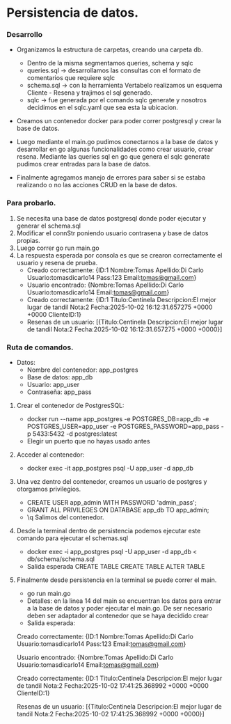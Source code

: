 # Persistencia de datos. 

### Desarrollo 
* Organizamos la estructura de carpetas, creando una carpeta db.
    * Dentro de la misma segmentamos queries, schema y sqlc
    * queries.sql -> desarrollamos las consultas con el formato de comentarios que requiere sqlc
    * schema.sql -> con la herramienta Vertabelo realizamos un esquema Cliente - Resena y trajimos el sql generado. 
    * sqlc -> fue generada por el comando sqlc generate y nosotros decidimos en el sqlc.yaml que sea esta la ubicacion. 

* Creamos un contenedor docker para poder correr postgresql y crear la base de datos.
* Luego mediante el main.go pudimos conectarnos a la base de datos y desarrollar en go algunas funcionalidades como crear usuario, crear resena. Mediante las queries sql en go que genera el sqlc generate pudimos crear entradas para la base de datos.
* Finalmente agregamos manejo de errores para saber si se estaba realizando o no las acciones CRUD en la base de datos. 

### Para probarlo. 

1. Se necesita una base de datos postgresql donde poder ejecutar y generar el schema.sql 
2. Modificar el connStr poniendo usuario contrasena y base de datos propias. 
3. Luego correr go run main.go
4. La respuesta esperada por consola es que se crearon correctamente el usuario y resena de prueba. 
    * Creado correctamente: {ID:1 Nombre:Tomas Apellido:Di Carlo Usuario:tomasdicarlo14 Pass:123 Email:tomas@gmail.com}
    * Usuario encontrado: {Nombre:Tomas Apellido:Di Carlo Usuario:tomasdicarlo14 Email:tomas@gmail.com}
    * Creado correctamente: {ID:1 Titulo:Centinela Descripcion:El mejor lugar de tandil Nota:2 Fecha:2025-10-02 16:12:31.657275 +0000 +0000 ClienteID:1}
    * Resenas de un usuario: [{Titulo:Centinela Descripcion:El mejor lugar de tandil Nota:2 Fecha:2025-10-02 16:12:31.657275 +0000 +0000}]

### Ruta de comandos.

* Datos:
    * Nombre del contenedor: app_postgres
    * Base de datos: app_db
    * Usuario: app_user
    * Contraseña: app_pass

1. Crear el contenedor de PostgresSQL: 
    * docker run --name app_postgres -e POSTGRES_DB=app_db -e POSTGRES_USER=app_user -e POSTGRES_PASSWORD=app_pass -p 5433:5432 -d postgres:latest
    * Elegir un puerto que no hayas usado antes
2. Acceder al contenedor: 
    * docker exec -it app_postgres psql -U app_user -d app_db
3. Una vez dentro del contenedor, creamos un usuario de postgres y otorgamos privilegios. 
    * CREATE USER app_admin WITH PASSWORD 'admin_pass';
    * GRANT ALL PRIVILEGES ON DATABASE app_db TO app_admin;
    * \q  Salimos del contenedor. 
4. Desde la terminal dentro de persistencia podemos ejecutar este comando para ejecutar el schemas.sql
    * docker exec -i app_postgres psql -U app_user -d app_db < db/schema/schema.sql
    * Salida esperada   CREATE TABLE
                        CREATE TABLE
                        ALTER TABLE 
5. Finalmente desde persistencia en la terminal se puede correr el main. 
    * go run main.go
    * Detalles: en la linea 14 del main se encuentran los datos para entrar a la base de datos y poder ejecutar el main.go. De ser necesario deben ser adaptador al contenedor que se haya decidido crear 
    * Salida esperada: 

    Creado correctamente: {ID:1 Nombre:Tomas Apellido:Di Carlo Usuario:tomasdicarlo14 Pass:123 Email:tomas@gmail.com}
    
    Usuario encontrado: {Nombre:Tomas Apellido:Di Carlo Usuario:tomasdicarlo14 Email:tomas@gmail.com}
    
    Creado correctamente: {ID:1 Titulo:Centinela Descripcion:El mejor lugar de tandil Nota:2 Fecha:2025-10-02 17:41:25.368992 +0000 +0000 ClienteID:1}
    
    Resenas de un usuario: [{Titulo:Centinela Descripcion:El mejor lugar de tandil Nota:2 Fecha:2025-10-02 17:41:25.368992 +0000 +0000}]
